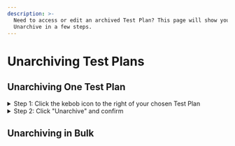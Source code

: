 ```yaml
---
description: >-
  Need to access or edit an archived Test Plan? This page will show you how to
  Unarchive in a few steps.
---
```


# Unarchiving Test Plans

## Unarchiving One Test Plan

<details>

<summary>Step 1: Click the kebob icon to the right of your chosen Test Plan</summary>

This will open a drop down menu with the options to Unarchive or Delete&#x20;

</details>

<details>

<summary>Step 2: Click "Unarchive" and confirm</summary>

Clicking "Unarchive" will bring up a confirmation popup. Click "Unarchive" again to confirm.&#x20;

</details>

## Unarchiving in Bulk&#x20;


